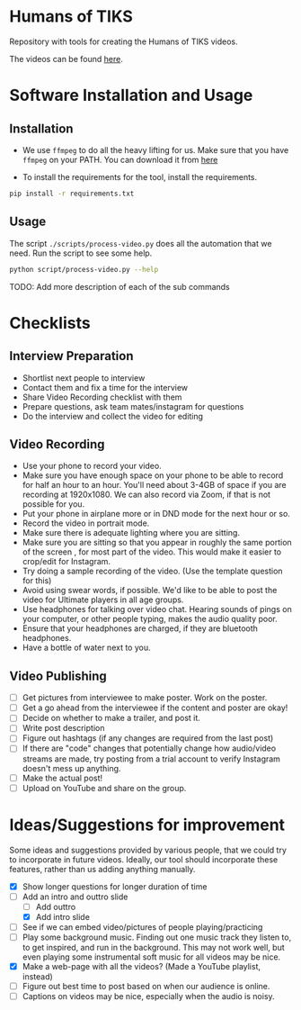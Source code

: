 # Humans of TIKS

Repository with tools for creating the Humans of TIKS videos.

The videos can be found [here](https://www.youtube.com/playlist?list=PLo98-81j1ocKx7DsxOYNavJx9vmcL0oWx).

# Software Installation and Usage

## Installation

-   We use `ffmpeg` to do all the heavy lifting for us. Make sure that you have
    `ffmpeg` on your PATH. You can download it from
    [here](https://www.ffmpeg.org/download.html)

-   To install the requirements for the tool, install the requirements.

```sh
pip install -r requirements.txt
```

## Usage

The script `./scripts/process-video.py` does all the automation that we need.
Run the script to see some help.

```sh
python script/process-video.py --help
```

TODO: Add more description of each of the sub commands

# Checklists

## Interview Preparation

-   Shortlist next people to interview
-   Contact them and fix a time for the interview
-   Share Video Recording checklist with them
-   Prepare questions, ask team mates/instagram for questions
-   Do the interview and collect the video for editing

## Video Recording

-   Use your phone to record your video.
-   Make sure you have enough space on your phone to be able to record for half
    an hour to an hour. You'll need about 3-4GB of space if you are recording at
    1920x1080. We can also record via Zoom, if that is not possible for you.
-   Put your phone in airplane more or in DND mode for the next hour or so.
-   Record the video in portrait mode.
-   Make sure there is adequate lighting where you are sitting.
-   Make sure you are sitting so that you appear in roughly the same portion of
    the screen , for most part of the video. This would make it easier to
    crop/edit for Instagram.
-   Try doing a sample recording of the video. (Use the template question for
    this)
-   Avoid using swear words, if possible. We'd like to be able to post the video
    for Ultimate players in all age groups.
-   Use headphones for talking over video chat. Hearing sounds of pings on your
    computer, or other people typing, makes the audio quality poor.
-   Ensure that your headphones are charged, if they are bluetooth headphones.
-   Have a bottle of water next to you.

## Video Publishing

-   [ ] Get pictures from interviewee to make poster. Work on the poster.
-   [ ] Get a go ahead from the interviewee if the content and poster are okay!
-   [ ] Decide on whether to make a trailer, and post it.
-   [ ] Write post description
-   [ ] Figure out hashtags (if any changes are required from the last post)
-   [ ] If there are "code" changes that potentially change how audio/video
        streams are made, try posting from a trial account to verify Instagram
        doesn't mess up anything.
-   [ ] Make the actual post!
-   [ ] Upload on YouTube and share on the group.

# Ideas/Suggestions for improvement

Some ideas and suggestions provided by various people, that we could try to
incorporate in future videos. Ideally, our tool should incorporate these
features, rather than us adding anything manually.

-   [x] Show longer questions for longer duration of time
-   [ ] Add an intro and outtro slide
    -   [ ] Add outtro
    -   [x] Add intro slide
-   [ ] See if we can embed video/pictures of people playing/practicing
-   [ ] Play some background music. Finding out one music track they listen to, to
        get inspired, and run in the background. This may not work well, but even
        playing some instrumental soft music for all videos may be nice.
-   [x] Make a web-page with all the videos? (Made a YouTube playlist, instead)
-   [ ] Figure out best time to post based on when our audience is online.
-   [ ] Captions on videos may be nice, especially when the audio is noisy.

